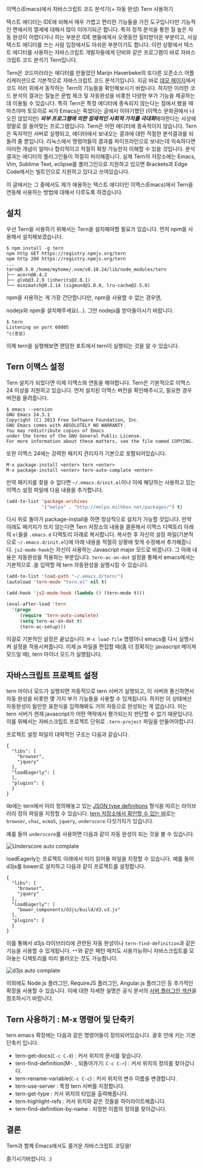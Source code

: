 이맥스(Emacs)에서 자바스크립트 코드 분석기(+ 자동 완성) Tern 사용하기

텍스트 에디터는 IDE에 비해서 매우 가볍고 편리한 기능들을 가진 도구입니다만 기능적인 면에서의 열세에 대해서 많이 이야기되곤 합니다. 특히 정적 분석을 통한 질 높은 자동 완성이 어렵다거나 하는 부분은 IDE 팬들에게서 오랫동안 질타받아온 부분이고, 사실 텍스트 에디터를 쓰는 사람 입장에서도 아쉬운 부분이기도 합니다. 이런 상황에서 텍스트 에디터를 사용하는 자바스크립트 개발자들에게 단비와 같은 프로그램이 바로 자바스크립트 코드 분석기 Tern입니다.

<!--more-->

Tern은 코드미러라는 에디터를 만들었던 Marijn Haverbeke의 또다른 오픈소스 어플리케이션으로 기본적으로 자바스크립트 코드 분석기입니다. 지금 바로 [데모 페이지][demo]에서 코드 미러 위에서 동작하는 Tern의 기능들을 확인해보시기 바랍니다. 하지만 이러한 코드 분석의 결과는 질높은 문법 체크 및 자동완성을 비롯한 다양한 부가 기능을 제공하는데 이용될 수 있습니다. 특히 Tern은 특정 에디터에 종속되지 않는다는 점에서 봤을 때 마츠야마 토모히로 씨가 Emacs는 죽었다는 글에서 이야기했던 (이맥스 문화권에서 나오진 않았지만) ***외부 프로그램에 의한 잠재적인 사회적 가치를 극대화***해야한다는 사상에 정말로 잘 들어맞는 프로그램입니다. Tern은 어떤 에디터에 종속적이지 않습니다. Tern은 독자적인 서버로 실행되고, 에디터에서 보내오는 결과에 대한 적절한 분석결과를 되돌려 줄 뿐입니다. 리눅스에서 명령어들의 결과를 파이프라인으로 보내는데 익숙하다면 이러한 개념이 얼마나 합리적이고 적절히 확장 가능한지 이해할 수 있을 것입니다. 분석 결과는 에디터의 플러그인들이 적절히 처리해줍니다. 실제 Tern의 저장소에는 Emacs, Vim, Sublime Text, eclipse를 플러그인으로 지원하고 있으면 Brackets과 Edge Code에서는 빌트인으로 지원하고 있다고 쓰여있습니다.

[demo]: http://ternjs.net/doc/demo.html

이 글에서는 그 중에서도 제가 애용하는 텍스트 에디터인 이맥스(Emacs)에서 Tern을 연동해 사용하는 방법에 대해서 다루도록 하겠습니다.

## 설치

우선 Tern을 사용하기 위해서는 Tern을 설치해야할 필요가 있습니다. 먼저 npm을 사용해서 설치해보겠습니다.

```
$ npm install -g tern
npm http GET https://registry.npmjs.org/tern
npm http 200 https://registry.npmjs.org/tern
...
tern@0.5.0 /home/myhome/.nvm/v0.10.24/lib/node_modules/tern
├── acorn@0.4.2
├── glob@3.2.9 (inherits@2.0.1)
└── minimatch@0.2.14 (sigmund@1.0.0, lru-cache@2.5.0)
```

npm을 사용하는 게 가장 간단합니다만, npm을 사용할 수 없는 경우엔,

nodejs와 npm을 설치해주세요(...). 그만 nodejs를 받아들이시기 바랍니다.


```
$ tern 
Listening on port 60805
^c(종료)
```

이제 tern을 실행해보면 랜덤한 포트에서 tern이 실행되는 것을 알 수 있습니다.

## Tern 이맥스 설정

Tern 설치가 되었다면 이제 이맥스와 연동을 해야합니다. Tern은 기본적으로 이맥스 24 이상을 지원하고 있습니다. 먼저 설치된 이맥스 버전을 확인해주시고, 필요한 경우 버전을 올려줍니다.

```
$ emacs --version
GNU Emacs 24.3.1
Copyright (C) 2013 Free Software Foundation, Inc.
GNU Emacs comes with ABSOLUTELY NO WARRANTY.
You may redistribute copies of Emacs
under the terms of the GNU General Public License.
For more information about these matters, see the file named COPYING.
```

또한 이맥스 24에는 강력한 패키지 관리자가 기본으로 포함되어있습니다.

```
M-x package-install <enter> tern <enter>
M-x package-install <enter> tern-auto-complate <enter>
```

만약 패키지를 찾을 수 없다면 `~/.emacs.d/init.el`이나 이에 해당하는 사용하고 있는 이맥스 설정 파일에 다음 내용을 추가합니다.

```lisp
(add-to-list 'package-archives
             '("melpa" . "http://melpa.milkbox.net/packages/") t)
```

다시 위로 돌아가 package-install을 하면 정상적으로 설치가 가능할 것입니다. 만약 이래도 패키지가 뜨지 않는다면 Tern 저장소의 내용을 클론해서 이맥스 디렉토리 아래의 `el`들을 `.emacs.d` 디렉토리 아래로 복사합니다. 복사한 후 자신의 설정 파일(기본적으로 `~/.emacs.d/init.el`)에 아래 내용을 적절히 상황에 맞게 수정해서 추가해줍니다. `js2-mode-hook`는 자신이 사용하는 Javascript major 모드로 바꿉니다. 그 아래 내용은 자동완성을 적용하는 부분입니다. `tern-ac-on-dot` 설정을 통해서 emacs에서는 기본적으로  .을 입력할 때 tern 자동완성을 실행시킬 수 있습니다.

```lisp
(add-to-list 'load-path "~/.emacs.d/tern/")
(autoload 'tern-mode "tern.el" nil t)

(add-hook 'js2-mode-hook (lambda () (tern-mode t)))

(eval-after-load 'tern
  '(progn
     (require 'tern-auto-complete)
     (setq tern-ac-on-dot t)
     (tern-ac-setup)))
```

이걸로 기본적인 설정은 끝났습니다. `M-x load-file` 명령어나 emacs를 다시 실행시켜 설정을 적용시켜줍니다. 이제 js 파일을 편집할 때(좀 더 정확히는 javascript 메이져 모드일 때), tern 마이너 모드가 실행됩니다.

## 자바스크립트 프로젝트 설정

tern 마이너 모드가 실행되면 자동적으로 tern 서버가 실행되고, 이 서버와 통신하면서 자동 완성을 비롯한 몇 가지 부가 기능들을 사용할 수 있게됩니다. 하지만 이 상태에선 자동완성이 될만한 표현식을 입력해봐도 거의 자동으로 완성되는 게 없습니다. 이는 tern 서버가 현재 javascript가 어떤 맥락에서 평가되는지 판단할 수 없기 때문입니다. 이를 위해서는 자바스크립트 프로젝트 단위로 `.tern-project` 파일을 만들어야합니다.

프로젝트 설정 파일의 대략적인 구조는 다음과 같습니다.

```
{
  "libs": [
    "browser",
    "jquery"
  ],
  "loadEagerly": [
  ],
  "plugins": {
  }
}
```

lib에는 tern에서 미리 정의해놓고 있는 [JSON type definitions][typedef] 형식을 따르는 라이브러리 정의 파일을 지정할 수 있습니다. [tern 저장소에서 확인할 수 있는 바][defs]로는 `browser`, `chai`, `ecma5`,  `jquery`, `underscore` 다섯가지가 있습니다.

[typedef]: http://ternjs.net/doc/manual.html#typedef
[defs]: https://github.com/marijnh/tern/tree/master/defs

예를 들어 `underscore`를 사용하면 다음과 같이 자동 완성이 되는 것을 볼 수 있습니다.

![Underscore auto complate](/images/2014-03-12-emacs-with-tern/underscore.png)

loadEagerly는 프로젝트 아래에서 미리 읽어둘 파일을 지정할 수 있습니다. 예를 들어 d3js를 bower로 설치하고 다음과 같이 프로젝트를 설정합니다.

```
{
  "libs": [
    "browser",
    "jquery"
  ],
  "loadEagerly": [
    "bower_components/d3js/build/d3.v3.js"
  ],
  "plugins": {
  }
}
```

이를 통해서 d3js 라이브러리에 관련된 자동 완성이나 `tern-find-definition`과 같은 기능을 사용할 수 있게됩니다. `**`와 같은 패턴 매치도 사용가능하니 자바스크립트를 모아놓는 디렉토리를 미리 불러오는 것도 가능합니다.

![d3js auto complate](/images/2014-03-12-emacs-with-tern/d3js.png)

이외에도 Node.js 플러그인, RequireJS 플러그인, Angular.js 플러그인 등 추가적인 확장을 사용할 수 있습니다. 이에 대한 자세한 설명은 공식 문서의 [서버 플러그인 섹션][plugin]을 참조하시기 바랍니다.

[plugin]: http://ternjs.net/doc/manual.html#plugins

## Tern 사용하기 : M-x 명령어 및 단축키

tern emacs 확장에는 다음과 같은 명령어들이 정의되어있습니다. 괄호 안에 키는 기본 단축키 입니다.

* tern-get-docs(`C-c C-d`) : 커서 위치의 문서를 찾습니다.
* tern-find-definition(M-. , 되돌아가기: `C-c C-r`) : 커서 위치의 정의를 찾아갑니다.
* tern-rename-variable(`C-c C-c`) : 커서 위치의 변수 이름을 변경합니다.
* tern-use-server : 특정 tern 서버를 지정합니다.
* tern-get-type : 커서 위치의 타입을 출력해줍니다.
* tern-highlight-refs : 커서 위치와 같은 것들을 하이라이트해줍니다.
* tern-find-definition-by-name : 지정한 이름의 정의를 찾아갑니다.

## 결론

Tern과 함께 Emacs에서도 즐거운 자바스크립트 코딩을!

즐기시기바랍니다. :)